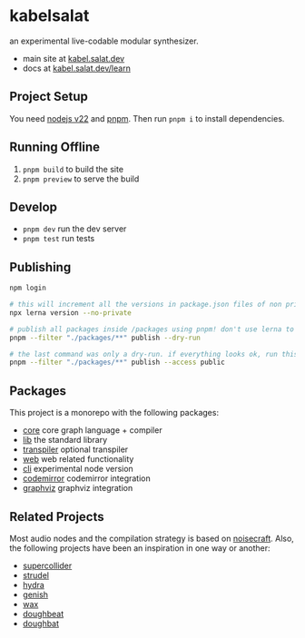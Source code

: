 # kabelsalat

an experimental live-codable modular synthesizer.

- main site at [kabel.salat.dev](https://kabel.salat.dev)
- docs at [kabel.salat.dev/learn](https://kabel.salat.dev/learn/)

## Project Setup

You need [nodejs v22](https://nodejs.org/en) and [pnpm](https://pnpm.io/). Then run `pnpm i` to install dependencies.

## Running Offline

1. `pnpm build` to build the site
2. `pnpm preview` to serve the build

## Develop

- `pnpm dev` run the dev server
- `pnpm test` run tests

## Publishing

```sh
npm login

# this will increment all the versions in package.json files of non private packages to selected versions
npx lerna version --no-private

# publish all packages inside /packages using pnpm! don't use lerna to publish!!
pnpm --filter "./packages/**" publish --dry-run

# the last command was only a dry-run. if everything looks ok, run this:
pnpm --filter "./packages/**" publish --access public
```

## Packages

This project is a monorepo with the following packages:

- [core](./packages/core/dist/) core graph language + compiler
- [lib](./packages/lib/) the standard library
- [transpiler](./packages/transpiler/) optional transpiler
- [web](./packages/web/) web related functionality
- [cli](./packages/cli/) experimental node version
- [codemirror](./packages/codemirror/) codemirror integration
- [graphviz](./packages/graphviz/) graphviz integration

## Related Projects

Most audio nodes and the compilation strategy is based on [noisecraft](https://noisecraft.app/). Also, the following projects have been an inspiration in one way or another:

- [supercollider](https://supercollider.github.io/)
- [strudel](https://strudel.cc/)
- [hydra](https://hydra.ojack.xyz/)
- [genish](https://www.charlie-roberts.com/genish/)
- [wax](https://nnirror.xyz/wax/)
- [doughbeat](https://github.com/felixroos/doughbeat)
- [doughbat](https://github.com/felixroos/doughbat)
